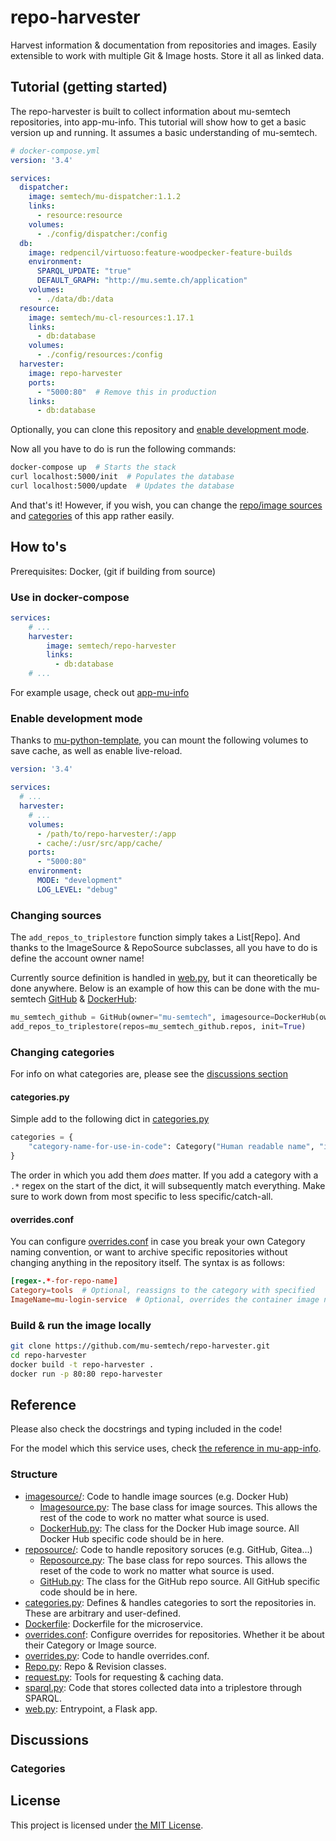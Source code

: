 # repo-harvester

Harvest information & documentation from repositories and images. Easily extensible to work with multiple Git & Image hosts. Store it all as linked data. 

## Tutorial (getting started)
The repo-harvester is built to collect information about mu-semtech repositories, into app-mu-info. This tutorial will show how to get a basic version up and running. It assumes a basic understanding of mu-semtech.

```yml
# docker-compose.yml
version: '3.4'

services:
  dispatcher:
    image: semtech/mu-dispatcher:1.1.2
    links:
      - resource:resource
    volumes:
      - ./config/dispatcher:/config
  db:
    image: redpencil/virtuoso:feature-woodpecker-feature-builds
    environment:
      SPARQL_UPDATE: "true"
      DEFAULT_GRAPH: "http://mu.semte.ch/application"
    volumes:
      - ./data/db:/data
  resource:
    image: semtech/mu-cl-resources:1.17.1
    links:
      - db:database
    volumes:
      - ./config/resources:/config
  harvester:
    image: repo-harvester
    ports:
      - "5000:80"  # Remove this in production
    links:
      - db:database
```

Optionally, you can clone this repository and [enable development mode](#enable-development-mode).

Now all you have to do is run the following commands:
```bash
docker-compose up  # Starts the stack
curl localhost:5000/init  # Populates the database
curl localhost:5000/update  # Updates the database
```

And that's it! However, if you wish, you can change the [repo/image sources](#changing-sources) and [categories](#changing-categories) of this app rather easily.


## How to's
Prerequisites: Docker, (git if building from source)

### Use in docker-compose
```yaml
services:
    # ...
    harvester:
        image: semtech/repo-harvester
        links:
          - db:database
    # ...
```

For example usage, check out [app-mu-info](https://github.com/mu-semtech/app-mu-info)

### Enable development mode
Thanks to [mu-python-template](https://github.com/mu-semtech/mu-python-template#development-mode), you can mount the following volumes to save cache, as well as enable live-reload.
```yaml
version: '3.4'

services:
  # ...
  harvester:
    # ...
    volumes:
      - /path/to/repo-harvester/:/app
      - cache/:/usr/src/app/cache/
    ports:
      - "5000:80"
    environment:
      MODE: "development"
      LOG_LEVEL: "debug"
```

### Changing sources
The `add_repos_to_triplestore` function simply takes a List[Repo]. And thanks to the ImageSource & RepoSource subclasses, all you have to do is define the account owner name!

Currently source definition is handled in [web.py](web.py), but it can theoretically be done anywhere. Below is an example of how this can be done with the mu-semtech [GitHub](https://github.com/mu-semtech/) & [DockerHub](https://hub.docker.com/u/semtech):
```python
mu_semtech_github = GitHub(owner="mu-semtech", imagesource=DockerHub(owner="semtech"))
add_repos_to_triplestore(repos=mu_semtech_github.repos, init=True)
```

### Changing categories
For info on what categories are, please see the [discussions section](#categories)

#### categories.py
Simple add to the following dict in [categories.py](categories.py)
```python
categories = {
    "category-name-for-use-in-code": Category("Human readable name", "id", "optional-regex-.*-to-add-repos-with-matching-names-to-category"),
}
```
The order in which you add them *does* matter. If you add a category with a `.*` regex on the start of the dict, it will subsequently match everything. Make sure to work down from most specific to less specific/catch-all.

#### overrides.conf
You can configure [overrides.conf](overrides.conf) in case you break your own Category naming convention, or want to archive specific repositories without changing anything in the repository itself.
The syntax is as follows:
```conf
[regex-.*-for-repo-name]
Category=tools  # Optional, reassigns to the category with specified 
ImageName=mu-login-service  # Optional, overrides the container image name for this repo
```



### Build & run the image locally
```bash
git clone https://github.com/mu-semtech/repo-harvester.git
cd repo-harvester
docker build -t repo-harvester .
docker run -p 80:80 repo-harvester
```


## Reference
Please also check the docstrings and typing included in the code!

For the model which this service uses, check [the reference in mu-app-info](https://github.com/mu-semtech/app-mu-info#reference).


### Structure
- [imagesource/](imagesource/): Code to handle image sources (e.g. Docker Hub)
    - [Imagesource.py](imagesource/Imagesource.py): The base class for image sources. This allows the rest of the code to work no matter what source is used.
    - [DockerHub.py](imagesource/DockerHub.py): The class for the Docker Hub image source. All Docker Hub specific code should be in here.
- [reposource/](reposource/): Code to handle repository soruces (e.g. GitHub, Gitea...)
    - [Reposource.py](reposource/Reposource.py): The base class for repo sources. This allows the reset of the code to work no matter what source is used.
    - [GitHub.py](reposource/GitHub.py): The class for the GitHub repo source. All GitHub specific code should be in here.
- [categories.py](categories.py): Defines & handles categories to sort the repositories in. These are arbitrary and user-defined.
- [Dockerfile](Dockerfile): Dockerfile for the microservice.
- [overrides.conf](overrides.conf): Configure overrides for repositories. Whether it be about their Category or Image source.
- [overrides.py](overrides.py): Code to handle overrides.conf.
- [Repo.py](Repo.py): Repo & Revision classes.
- [request.py](request.py): Tools for requesting & caching data.
- [sparql.py](sparql.py): Code that stores collected data into a triplestore through SPARQL.
- [web.py](web.py): Entrypoint, a Flask app.


## Discussions
### Categories


## License
This project is licensed under [the MIT License](LICENSE).
